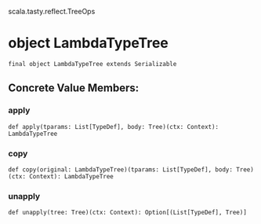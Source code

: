 scala.tasty.reflect.TreeOps
# object LambdaTypeTree

<pre><code class="language-scala" >final object LambdaTypeTree extends Serializable</pre></code>
## Concrete Value Members:
### apply
<pre><code class="language-scala" >def apply(tparams: List[TypeDef], body: Tree)(ctx: Context): LambdaTypeTree</pre></code>

### copy
<pre><code class="language-scala" >def copy(original: LambdaTypeTree)(tparams: List[TypeDef], body: Tree)(ctx: Context): LambdaTypeTree</pre></code>

### unapply
<pre><code class="language-scala" >def unapply(tree: Tree)(ctx: Context): Option[(List[TypeDef], Tree)]</pre></code>

